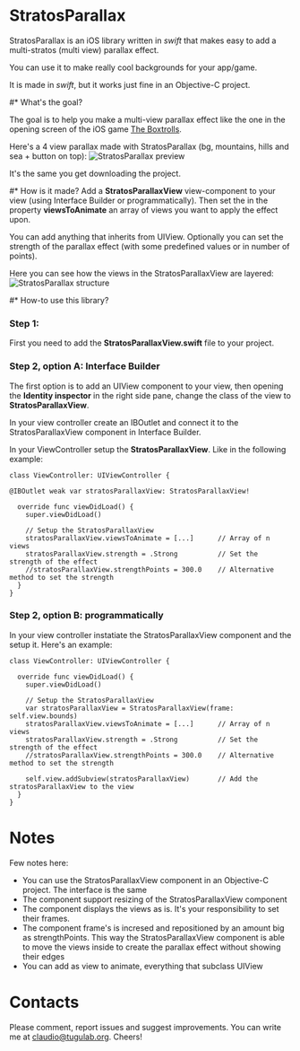 StratosParallax
===============

StratosParallax is an iOS library written in *swift* that makes easy to add a multi-stratos (multi view) parallax effect.

You can use it to make really cool backgrounds for your app/game.

It is made in *swift*, but it works just fine in an Objective-C project.


#* What's the goal?

The goal is to help you make a multi-view parallax effect like the one in the opening screen of the iOS game [The Boxtrolls](https://itunes.apple.com/us/app/the-boxtrolls-slide-n-sneak/id911631097?mt=8).

Here's a 4 view parallax made with StratosParallax (bg, mountains, hills and sea + button on top):
![StratosParallax preview](http://c0393da1d298edea0990-33e475e3e342d2aa8acfcc1c6ae6f136.r94.cf2.rackcdn.com/preview.gif)

It's the same you get downloading the project.


#* How is it made?
Add a **StratosParallaxView** view-component to your view (using Interface Builder or programmatically). Then set the in the property **viewsToAnimate** an array of views you want to apply the effect upon.

You can add anything that inherits from UIView. Optionally you can set the strength of the parallax effect (with some predefined values or in number of points).

Here you can see how the views in the StratosParallaxView are layered:
![StratosParallax structure](http://c0393da1d298edea0990-33e475e3e342d2aa8acfcc1c6ae6f136.r94.cf2.rackcdn.com/structure.gif)


#* How-to use this library?

### Step 1:
First you need to add the **StratosParallaxView.swift** file to your project.


### Step 2, option A: Interface Builder

The first option is to add an UIView component to your view, then opening the **Identity inspector** in the right side pane, change the class of the view to **StratosParallaxView**.

In your view controller create an IBOutlet and connect it to the StratosParallaxView component in Interface Builder.

In your ViewController setup the **StratosParallaxView**. Like in the following example:

	class ViewController: UIViewController {
    
    @IBOutlet weak var stratosParallaxView: StratosParallaxView!
    
      override func viewDidLoad() {
        super.viewDidLoad()
        
        // Setup the StratosParallaxView
        stratosParallaxView.viewsToAnimate = [...]		// Array of n views
        stratosParallaxView.strength = .Strong			// Set the strength of the effect
        //stratosParallaxView.strengthPoints = 300.0 	// Alternative method to set the strength
      }
    }
    

### Step 2, option B: programmatically

In your view controller instatiate the StratosParallaxView component and the setup it. 
Here's an example:

	class ViewController: UIViewController {
    
      override func viewDidLoad() {
        super.viewDidLoad()
        
        // Setup the StratosParallaxView
        var stratosParallaxView = StratosParallaxView(frame: self.view.bounds)
        stratosParallaxView.viewsToAnimate = [...]		// Array of n views
        stratosParallaxView.strength = .Strong			// Set the strength of the effect
        //stratosParallaxView.strengthPoints = 300.0 	// Alternative method to set the strength
        
        self.view.addSubview(stratosParallaxView)		// Add the stratosParallaxView to the view
      }
    }


# Notes

Few notes here:

* You can use the StratosParallaxView component in an Objective-C project. The interface is the same
* The component support resizing of the StratosParallaxView component
* The component displays the views as is. It's your responsibility to set their frames.
* The component frame's is incresed and repositioned by an amount big as strengthPoints. This way the StratosParallaxView component is able to move the views inside to create the parallax effect without showing their edges
* You can add as view to animate, everything that subclass UIView


# Contacts

Please comment, report issues and suggest improvements. You can write me at <claudio@tugulab.org>. 
Cheers!

